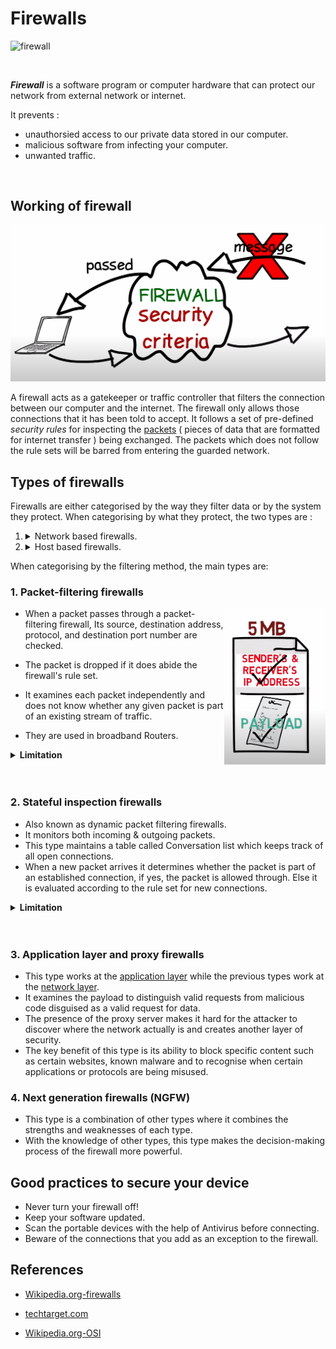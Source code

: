 # **Firewalls**

![firewall](https://www.bullguard.com/getmedia/75db86bb-3d7e-4cfa-b640-c01805453288/firewall_types)

<br>

***Firewall*** is a software program or computer hardware that can protect our network from external network or internet. 

It prevents :

* unauthorsied access to our private data stored in our computer.
* malicious software from infecting your computer.
* unwanted traffic.

<br>

## **Working of firewall**

[<img src="working.png" width="750">](working.png "Data passing through firewall is inspected")

A firewall acts as a gatekeeper or traffic controller that filters the connection between our computer and the internet. The firewall only allows those connections that it has been told to accept. It follows a set of pre-defined *security rules* for inspecting the [packets](https://en.wikipedia.org/wiki/Network_packet) ( pieces of data that are formatted for internet transfer ) being exchanged. The packets which does not follow the rule sets will be barred from entering the guarded network.


## **Types of firewalls**

Firewalls are either categorised by the way they filter data or by the system they protect. When categorising by what they protect, the two types are :
  1. <details><summary>Network based firewalls. </summary>
                <p>Often hardware based like <a href="https://www.bitdefender.com/smart-home/">Bitdefender BOX</a>,<a href="https://www.cisco.com/c/en_in/products/security/asa-firepower-services/index.html"> Cisco ASA 5500-X</a>, etc.</p></details>
  2. <details><summary>Host based firewalls. </summary>
                <p>Often software based like Windows Firewall, Zscaler Internet Access, etc. </p></details>

When categorising by the filtering method, the main types are:

### 1. **Packet-filtering firewalls**

[<img style="float: right;" src="packet1.png" height="250">](packet1.png "A data packet")

-  When a packet passes through a packet-filtering firewall, Its source, destination address, protocol, and destination port number are checked.
 
 - The packet is dropped if it does abide the firewall's rule set.
 - It examines each packet independently and does not know whether any given packet is part of an existing stream of traffic.
 - They are used in broadband Routers.
  
<details><summary><b>Limitation</b></summary>
<p>The packet-filtering firewall is effective, but because it processes each packet in isolation, it can be vulnerable to IP spoofing attacks and has largely been replaced by stateful inspection firewalls.</p></details>
<br>
  <br>

### 2. **Stateful inspection firewalls**

- Also known as dynamic packet filtering firewalls.
- It monitors both incoming & outgoing packets.
- This type maintains a table called Conversation list which keeps track of all open connections.
- When a new packet arrives it determines whether the packet is part of an established connection, if yes, the packet is allowed through. Else it is evaluated according to the rule set for new connections.

<details><summary><b>Limitation</b></summary>
<p>It can be vulnerable to denial-of-service (DoS) attacks as DoS attacks work by taking advantage of established connections that this type generally assumes are safe.</p></details>
<br>
  <br> 

### 3. **Application layer and proxy firewalls**

- This type works at the [application layer](https://en.wikipedia.org/wiki/Application_layer) while the previous types work at the [network layer](https://en.wikipedia.org/wiki/Network_layer).
- It examines the payload to distinguish valid requests from malicious code disguised as a valid request for data.
- The presence of the proxy server makes it hard for the attacker to discover where the network actually is and creates another layer of security.
- The key benefit of this type is its ability to block specific content such as certain websites, known malware and to recognise when certain applications or protocols are being misused.



### 4. **Next generation firewalls (NGFW)**

- This type is a combination of other types where it combines the strengths and weaknesses of each type.
- With the knowledge of other types, this type makes the decision-making process of the firewall more powerful. 


## **Good practices to secure your device**

- Never turn your firewall off!
- Keep your software updated.
- Scan the portable devices with the help of Antivirus before connecting.
- Beware of the connections that you add as an exception to the firewall.


## References

- [Wikipedia.org-firewalls](https://en.wikipedia.org/wiki/Firewall_(computing)#References)
- [techtarget.com](https://www.techtarget.com/searchsecurity/definition/firewall)
  
- [Wikipedia.org-OSI](https://en.wikipedia.org/wiki/OSI_model)


  
